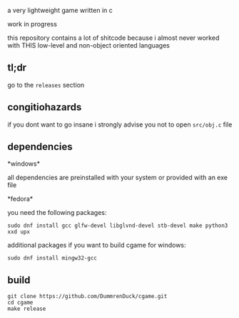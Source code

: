 a very lightweight game written in c

work in progress

this repository contains a lot of shitcode because i almost never worked with THIS low-level and non-object oriented languages

## tl;dr

go to the `releases` section

## congitiohazards

if you dont want to go insane i strongly advise you not to open `src/obj.c` file

## dependencies

\*windows\*

all dependencies are preinstalled with your system or provided with an exe file

\*fedora\*

you need the following packages:

```
sudo dnf install gcc glfw-devel libglvnd-devel stb-devel make python3 xxd upx
```

additional packages if you want to build cgame for windows:

```
sudo dnf install mingw32-gcc
```

## build

```
git clone https://github.com/DummrenDuck/cgame.git
cd cgame
make release
```